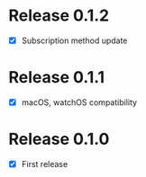 # Release 0.1.2

- [x] Subscription method update

# Release 0.1.1

- [x] macOS, watchOS compatibility


# Release 0.1.0

- [x] First release
